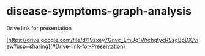 # disease-symptoms-graph-analysis

Drive link for presentation

[https://drive.google.com/file/d/19zxey7Gnvc_LmUq1WrchqtycRSsgBpDX/view?usp=sharing](#Drive-link-for-Presentation)

